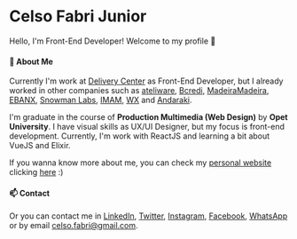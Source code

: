 # Celso Fabri Junior

Hello, I'm Front-End Developer! Welcome to my profile :space_invader:

#### :fox_face: About Me
Currently I'm work at [Delivery Center](https://www.deliverycenter.com/) as Front-End Developer, but I already worked in other companies such as [ateliware](https://www.ateliware.com/), [Bcredi](https://bcredi.com.br), [MadeiraMadeira](https://www.madeiramadeira.com.br/), [EBANX](https://ebanx.com/br), [Snowman Labs](https://snowmanlabs.com.br), [IMAM](https://imam.ag), [WX](https://agenciawx.com.br) and [Andaraki](https://andaraki.com.br). 

I'm graduate in the course of **Production Multimedia (Web Design)** by **Opet University**. I have visual skills as UX/UI Designer, but my focus is front-end development. Currently, I'm work with ReactJS and learning a bit about VueJS and Elixir.

If you wanna know more about me, you can check my [personal website](https://celsofabri.com) clicking [here](https://celsofabri.github.io) :)

#### :mailbox: Contact

Or you can contact me in [LinkedIn](https://www.linkedin.com/in/celsofabri/), [Twitter](https://twitter.com/celsofabri), [Instagram](https://instagram.com/celso.cwb), [Facebook](https://facebook.com/celsofabrijr), [WhatsApp](https://api.whatsapp.com/send?phone=5541991222951) or by email celso.fabri@gmail.com.
